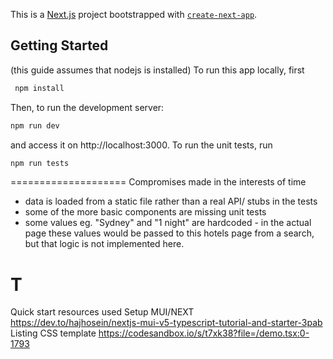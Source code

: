 This is a [Next.js](https://nextjs.org/) project bootstrapped with [`create-next-app`](https://github.com/vercel/next.js/tree/canary/packages/create-next-app).

## Getting Started
(this guide assumes that nodejs is installed)
To run this app locally, first
```bash
 npm install
```

Then, to run the development server:

```bash
npm run dev
```
and access it on http://localhost:3000.
To run the unit tests, run

```bash
npm run tests
```

====================
Compromises made in the interests of time
- data is loaded from a static file rather than a real API/ stubs in the tests
- some of the more basic components are missing unit tests
- some values eg. "Sydney" and "1 night" are hardcoded - in the actual page these values would be passed to this hotels page from a search, but that logic is not implemented here.

T
===============
Quick start resources used
Setup MUI/NEXT
https://dev.to/hajhosein/nextjs-mui-v5-typescript-tutorial-and-starter-3pab
Listing CSS template
https://codesandbox.io/s/t7xk38?file=/demo.tsx:0-1793